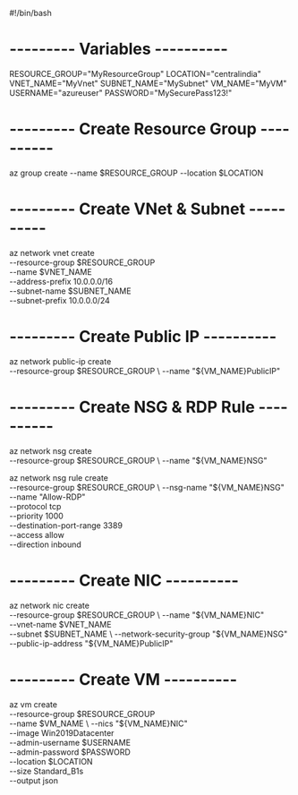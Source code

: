 #!/bin/bash

# --------- Variables ----------
RESOURCE_GROUP="MyResourceGroup"
LOCATION="centralindia"
VNET_NAME="MyVnet"
SUBNET_NAME="MySubnet"
VM_NAME="MyVM"
USERNAME="azureuser"
PASSWORD="MySecurePass123!"

# --------- Create Resource Group ----------
az group create --name $RESOURCE_GROUP --location $LOCATION

# --------- Create VNet & Subnet ----------
az network vnet create \
  --resource-group $RESOURCE_GROUP \
  --name $VNET_NAME \
  --address-prefix 10.0.0.0/16 \
  --subnet-name $SUBNET_NAME \
  --subnet-prefix 10.0.0.0/24

# --------- Create Public IP ----------
az network public-ip create \
  --resource-group $RESOURCE_GROUP \
  --name "${VM_NAME}PublicIP"

# --------- Create NSG & RDP Rule ----------
az network nsg create \
  --resource-group $RESOURCE_GROUP \
  --name "${VM_NAME}NSG"

az network nsg rule create \
  --resource-group $RESOURCE_GROUP \
  --nsg-name "${VM_NAME}NSG" \
  --name "Allow-RDP" \
  --protocol tcp \
  --priority 1000 \
  --destination-port-range 3389 \
  --access allow \
  --direction inbound

# --------- Create NIC ----------
az network nic create \
  --resource-group $RESOURCE_GROUP \
  --name "${VM_NAME}NIC" \
  --vnet-name $VNET_NAME \
  --subnet $SUBNET_NAME \
  --network-security-group "${VM_NAME}NSG" \
  --public-ip-address "${VM_NAME}PublicIP"

# --------- Create VM ----------
az vm create \
  --resource-group $RESOURCE_GROUP \
  --name $VM_NAME \
  --nics "${VM_NAME}NIC" \
  --image Win2019Datacenter \
  --admin-username $USERNAME \
  --admin-password $PASSWORD \
  --location $LOCATION \
  --size Standard_B1s \
  --output json
